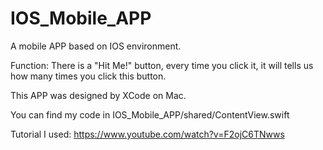 # IOS_Mobile_APP

A mobile APP based on IOS environment.

Function: There is a "Hit Me!" button, every time you click it, it will tells us how many times you click this button.

This APP was designed by XCode on Mac. 

You can find my code in IOS_Mobile_APP/shared/ContentView.swift

Tutorial I used: https://www.youtube.com/watch?v=F2ojC6TNwws
